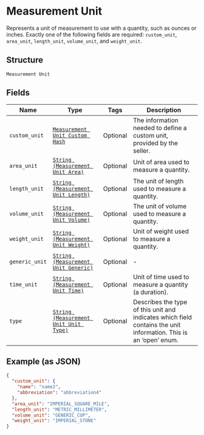 
# Measurement Unit

Represents a unit of measurement to use with a quantity, such as ounces
or inches. Exactly one of the following fields are required: `custom_unit`,
`area_unit`, `length_unit`, `volume_unit`, and `weight_unit`.

## Structure

`Measurement Unit`

## Fields

| Name | Type | Tags | Description |
|  --- | --- | --- | --- |
| `custom_unit` | [`Measurement Unit Custom Hash`](/doc/models/measurement-unit-custom.md) | Optional | The information needed to define a custom unit, provided by the seller. |
| `area_unit` | [`String (Measurement Unit Area)`](/doc/models/measurement-unit-area.md) | Optional | Unit of area used to measure a quantity. |
| `length_unit` | [`String (Measurement Unit Length)`](/doc/models/measurement-unit-length.md) | Optional | The unit of length used to measure a quantity. |
| `volume_unit` | [`String (Measurement Unit Volume)`](/doc/models/measurement-unit-volume.md) | Optional | The unit of volume used to measure a quantity. |
| `weight_unit` | [`String (Measurement Unit Weight)`](/doc/models/measurement-unit-weight.md) | Optional | Unit of weight used to measure a quantity. |
| `generic_unit` | [`String (Measurement Unit Generic)`](/doc/models/measurement-unit-generic.md) | Optional | - |
| `time_unit` | [`String (Measurement Unit Time)`](/doc/models/measurement-unit-time.md) | Optional | Unit of time used to measure a quantity (a duration). |
| `type` | [`String (Measurement Unit Unit Type)`](/doc/models/measurement-unit-unit-type.md) | Optional | Describes the type of this unit and indicates which field contains the unit information. This is an ‘open’ enum. |

## Example (as JSON)

```json
{
  "custom_unit": {
    "name": "name2",
    "abbreviation": "abbreviation4"
  },
  "area_unit": "IMPERIAL_SQUARE_MILE",
  "length_unit": "METRIC_MILLIMETER",
  "volume_unit": "GENERIC_CUP",
  "weight_unit": "IMPERIAL_STONE"
}
```

